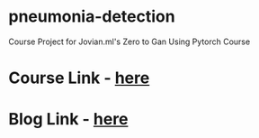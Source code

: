 # pneumonia-detection
Course Project for Jovian.ml's Zero to Gan Using Pytorch Course

# Course Link - [here](zerotogans.com)

# Blog Link - [here](https://zed1025.github.io/pneumonia-detection/)
